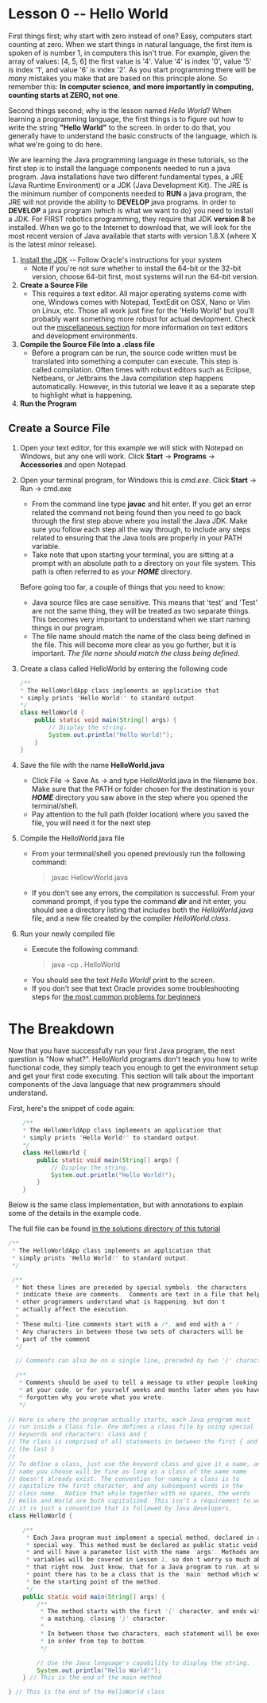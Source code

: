 # Lesson 0 -- Hello World

First things first; why start with zero instead of one?  Easy, computers start counting at zero. When we start things in natural language, the first item is spoken of is number 1, in computers this isn't true. For example, given the array of values: [4, 5, 6] the first value is '4'. Value '4' is index '0', value '5' is index '1', and value '6' is index '2'. As you start programming there will be _many_ mistakes you make that are based on this principle alone. So remember this:  __In computer science, and more importantly in computing, counting starts at ZERO, not one__.

Second things second; why is the lesson named _Hello World_? When learning a programming language, the first things is to figure out how to write the string __"Hello World"__ to the screen. In order to do that, you generally have to understand the basic constructs of the language, which is what we're going to do here.

We are learning the Java programming language in these tutorials, so the first step is to install the language components needed to run a java program. Java installations have two different fundamental types, a JRE (Java Runtime Environment) or a JDK (Java Development Kit). The JRE is the minimum number of components needed to __RUN__ a java program, the JRE will not provide the ability to __DEVELOP__ java programs. In order to __DEVELOP__ a java program (which is what we want to do) you need to install a JDK. For FIRST robotics programming, they require that JDK __version 8__ be installed. When we go to the Internet to download that, we will look for the most recent version of Java available that starts with version 1.8.X (where X is the latest minor release).

1. [Install the JDK](https://docs.oracle.com/javase/8/docs/technotes/guides/install/install_overview.html) -- Follow Oracle's instructions for your system
    * Note if you're not sure whether to install the 64-bit or the 32-bit version, choose 64-bit first, most systems will run the 64-bit version.
1. __Create a Source File__
    * This requires a text editor. All major operating systems come with one, Windows comes with Notepad, TextEdit on OSX, Nano or Vim on Linux, etc. Those all work just fine for the 'Hello World' but you'll probably want something more robust for actual devlopment. Check out the [miscellaneous section](Miscellaneous/README.md) for more information on text editors and development environments.
1. __Compile the Source File Into a .class file__
    * Before a program can be run, the source code written must be translated into something a computer can execute. This step is called compilation. Often times with robust editors such as Eclipse, Netbeans, or Jetbrains the Java compilation step happens automatically. However, in this tutorial we leave it as a separate step to highlight what is happening.
1. __Run the Program__

## Create a Source File

1. Open your text editor, for this example we will stick with Notepad on Windows, but any one will work.  Click __Start__ -> __Programs__ -> __Accessories__ and open Notepad.

1. Open your terminal program, for Windows this is _cmd.exe_. Click __Start__ -> Run -> cmd.exe
    * From the command line type __javac__ and hit enter. If you get an error related the command not being found then you need to go back through the first step above where you install the Java JDK. Make sure you follow each step all the way through, to include any steps related to ensuring that the Java tools are properly in your PATH variable.
    * Take note that upon starting your terminal, you are sitting at a prompt with an absolute path to a directory on your file system. This path is often referred to as your ___HOME___ directory.

    Before going too far, a couple of things that you need to know:
    * Java source files are case sensitive. This means that 'test' and 'Test' are not the same thing, they will be treated as two separate things. This becomes very important to understand when we start naming things in our program.
    * The file name should match the name of the class being defined in the file. This will become more clear as you go further, but it is important. _The file name should match the class being defined_.

1. Create a class called HelloWorld by entering the following code 
    ```java
    /**
    * The HelloWorldApp class implements an application that
    * simply prints "Hello World!" to standard output.
    */
    class HelloWorld {
        public static void main(String[] args) {
            // Display the string.
            System.out.println("Hello World!"); 
        }
    }
    ```
1. Save the file with the name __HelloWorld.java__
    * Click File -> Save As -> and type HelloWorld.java in the filename box.  Make sure that the PATH or folder chosen for the destination is your ___HOME___ directory you saw above in the step where you opened the terminal/shell.
    * Pay attention to the full path (folder location) where you saved the file, you will need it for the next step

1. Compile the HelloWorld.java file
    * From your terminal/shell you opened previously run the following command:
        > javac HellowWorld.java
    * If you don't see any errors, the compilation is successful.  From your command prompt, if you type the command ___dir___ and hit enter, you should see a directory listing that includes both the _HelloWorld.java_ file, and a new file created by the compiler _HelloWorld.class_.

1. Run your newly compiled file
    * Execute the following command:
        > java -cp . HelloWorld
    * You should see the text _Hello World!_ print to the screen.
    * If you don't see that text Oracle provides some troubleshooting steps for [the most common problems for beginners](https://docs.oracle.com/javase/tutorial/getStarted/problems/index.html)


# The Breakdown
Now that you have successfully run your first Java program, the next question is "Now what?". HelloWorld programs don't teach you how to write functional code, they simply teach you enough to get the environment setup and get your first code executing. This section will talk about the important components of the Java language that new programmers should understand. 

First, here's the snippet of code again:
```java
    /**
    * The HelloWorldApp class implements an application that
    * simply prints "Hello World!" to standard output.
    */
    class HelloWorld {
        public static void main(String[] args) {
            // Display the string.
            System.out.println("Hello World!"); 
        }
    }
```

Below is the same class implementation, but with annotations to explain some of the details in the example code.

The full file can be found [in the solutions directory of this tutorial](../Solutions/HelloWorld.java)

```java
/**
 * The HelloWorldApp class implements an application that
 * simply prints "Hello World!" to standard output.
 */

 /**
  * Not these lines are preceded by special symbols, the characters
  * indicate these are comments.  Comments are text in a file that helps
  * other programmers understand what is happening, but don't 
  * actually affect the execution.
  *
  * These multi-line comments start with a /*, and end with a * /
  * Any characters in between those two sets of characters will be
  * part of the comment
  */

  // Comments can also be on a single line, preceded by two '/' characters

  /**
   * Comments should be used to tell a message to other people looking
   * at your code, or for yourself weeks and months later when you have 
   * forgotten why you wrote what you wrote.
   */
  
// Here is where the program actually starts, each Java program must 
// run inside a Class file. One defines a class file by using special
// keywords and characters: class and {
// The class is comprised of all statements in between the first { and 
// the last }
//
// To define a class, just use the keyword class and give it a name, any
// name you choose will be fine as long as a class of the same name
// doesn't already exist. The convention for naming a class is to 
// capitalize the first character, and any subsequent words in the 
// class name.  Notice that while together with no spaces, the words
// Hello and World are both capitalized. This isn't a requirement to work,
// it is just a convention that is followed by Java developers.
class HelloWorld {

    /**
     * Each Java program must implement a special method, declared in a
     * special way. This method must be declared as public static void
     * and will have a parameter list with the name 'args'. Methods and 
     * variables will be covered in Lesson 1, so don't worry so much about
     * that right now. Just know, that for a Java program to run, at some
     * point there has to be a class that is the 'main' method which will 
     * be the starting point of the method.
     */
    public static void main(String[] args) {
        /**
         * The method starts with the first '{' character, and ends with
         * a matching, closing '}' character.
         * 
         * In between those two characters, each statement will be executed
         * in order from top to bottom.
         */

        // Use the Java language's capability to display the string.
        System.out.println("Hello World!"); 
    } // This is the end of the main method

} // This is the end of the HelloWorld class
```